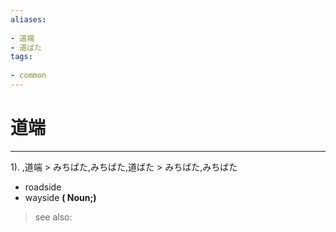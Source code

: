 ```yaml
---
aliases:
    
- 道端
- 道ばた
tags:
    
- common
---
```


# 道端
---
1).
,道端 > みちばた,みちばた,道ばた > みちばた,みちばた

- roadside
- wayside
**( Noun;)**
> see also: 
            